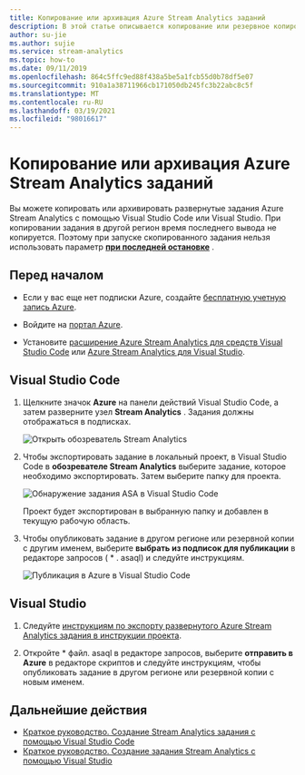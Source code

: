 ```yaml
---
title: Копирование или архивация Azure Stream Analytics заданий
description: В этой статье описывается копирование или резервное копирование задания Azure Stream Analytics.
author: su-jie
ms.author: sujie
ms.service: stream-analytics
ms.topic: how-to
ms.date: 09/11/2019
ms.openlocfilehash: 864c5ffc9ed88f438a5be5a1fcb55d0b78df5e07
ms.sourcegitcommit: 910a1a38711966cb171050db245fc3b22abc8c5f
ms.translationtype: MT
ms.contentlocale: ru-RU
ms.lasthandoff: 03/19/2021
ms.locfileid: "98016617"
---
```

# <a name="copy-or-back-up-azure-stream-analytics-jobs"></a>Копирование или архивация Azure Stream Analytics заданий

Вы можете копировать или архивировать развернутые задания Azure Stream Analytics с помощью Visual Studio Code или Visual Studio. При копировании задания в другой регион время последнего вывода не копируется. Поэтому при запуске скопированного задания нельзя использовать параметр [**при последней остановке**](./start-job.md#start-options) .

## <a name="before-you-begin"></a>Перед началом
* Если у вас еще нет подписки Azure, создайте [бесплатную учетную запись Azure](https://azure.microsoft.com/free/).

* Войдите на [портал Azure](https://portal.azure.com/).

* Установите [расширение Azure Stream Analytics для средств Visual Studio Code](quick-create-visual-studio-code.md#install-the-azure-stream-analytics-tools-extension) или [Azure Stream Analytics для Visual Studio](quick-create-visual-studio-code.md#install-the-azure-stream-analytics-tools-extension).  

## <a name="visual-studio-code"></a>Visual Studio Code

1. Щелкните значок **Azure** на панели действий Visual Studio Code, а затем разверните узел **Stream Analytics** . Задания должны отображаться в подписках.

   ![Открыть обозреватель Stream Analytics](./media/vscode-explore-jobs/open-explorer.png)

2. Чтобы экспортировать задание в локальный проект, в Visual Studio Code в **обозревателе Stream Analytics** выберите задание, которое необходимо экспортировать. Затем выберите папку для проекта.

    ![Обнаружение задания ASA в Visual Studio Code](./media/vscode-explore-jobs/export-job.png)

    Проект будет экспортирован в выбранную папку и добавлен в текущую рабочую область.

3. Чтобы опубликовать задание в другом регионе или резервной копии с другим именем, выберите **выбрать из подписок для публикации** в редакторе запросов ( \* . asaql) и следуйте инструкциям.

    ![Публикация в Azure в Visual Studio Code](./media/quick-create-visual-studio-code/submit-job.png)

## <a name="visual-studio"></a>Visual Studio

1. Следуйте [инструкциям по экспорту развернутого Azure Stream Analytics задания в инструкции проекта](./stream-analytics-vs-tools.md#export-jobs-to-a-project).

2. Откройте \* файл. asaql в редакторе запросов, выберите **отправить в Azure** в редакторе скриптов и следуйте инструкциям, чтобы опубликовать задание в другом регионе или резервной копии с новым именем.

## <a name="next-steps"></a>Дальнейшие действия

* [Краткое руководство. Создание Stream Analytics задания с помощью Visual Studio Code](quick-create-visual-studio-code.md)
* [Краткое руководство. Создание задания Stream Analytics с помощью Visual Studio](stream-analytics-quick-create-vs.md)